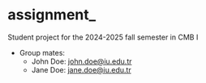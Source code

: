 # assignment_

Student project for the 2024-2025 fall semester in CMB I

- Group mates:
  - John Doe: john.doe@iu.edu.tr
  - Jane Doe: jane.doe@iu.edu.tr


 

